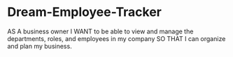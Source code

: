# Dream-Employee-Tracker
AS A business owner I WANT to be able to view and manage the departments, roles, and employees in my company SO THAT I can organize and plan my business.
